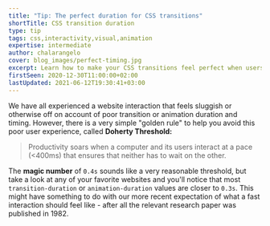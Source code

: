 ```yaml
---
title: "Tip: The perfect duration for CSS transitions"
shortTitle: CSS transition duration
type: tip
tags: css,interactivity,visual,animation
expertise: intermediate
author: chalarangelo
cover: blog_images/perfect-timing.jpg
excerpt: Learn how to make your CSS transitions feel perfect when users interact with elements on the page with this simple tip.
firstSeen: 2020-12-30T11:00:00+02:00
lastUpdated: 2021-06-12T19:30:41+03:00
---
```


We have all experienced a website interaction that feels sluggish or otherwise off on account of poor transition or animation duration and timing. However, there is a very simple "golden rule" to help you avoid this poor user experience, called **Doherty Threshold:**

> Productivity soars when a computer and its users interact at a pace (<400ms) that ensures that neither has to wait on the other.

The **magic number** of `0.4s` sounds like a very reasonable threshold, but take a look at any of your favorite websites and you'll notice that most `transition-duration` or `animation-duration` values are closer to `0.3s`. This might have something to do with our more recent expectation of what a fast interaction should feel like - after all the relevant research paper was published in 1982.
